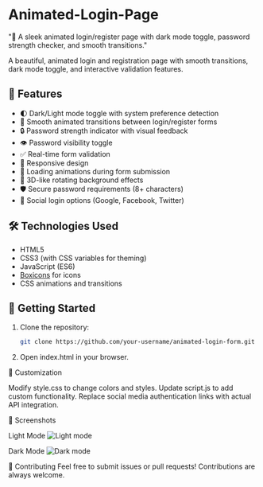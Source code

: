 # Animated-Login-Page
"🌟 A sleek animated login/register page with dark mode toggle, password strength checker, and smooth transitions."

A beautiful, animated login and registration page with smooth transitions, dark mode toggle, and interactive validation features.

## 🎯 Features

- 🌓 Dark/Light mode toggle with system preference detection
- 🔄 Smooth animated transitions between login/register forms
- 🔒 Password strength indicator with visual feedback
- 👁️ Password visibility toggle
- ✅ Real-time form validation
- 📱 Responsive design
- 🚀 Loading animations during form submission
- 🔄 3D-like rotating background effects
- 🛡️ Secure password requirements (8+ characters)
- 📱 Social login options (Google, Facebook, Twitter)

## 🛠️ Technologies Used

- HTML5
- CSS3 (with CSS variables for theming)
- JavaScript (ES6)
- [Boxicons](https://boxicons.com/) for icons
- CSS animations and transitions

## 🚀 Getting Started

1. Clone the repository:
   ```bash
   git clone https://github.com/your-username/animated-login-form.git
2. Open index.html in your browser.

🎨 Customization

Modify style.css to change colors and styles.
Update script.js to add custom functionality.
Replace social media authentication links with actual API integration.

📸 Screenshots

Light Mode
![Light mode](https://github.com/user-attachments/assets/1c327eae-cdac-45a9-9f01-b5917583dd49)

Dark Mode
![Dark mode](https://github.com/user-attachments/assets/4cd26fcd-c759-4d4f-8dba-2f84179dd808)

🤝 Contributing
Feel free to submit issues or pull requests! Contributions are always welcome.
